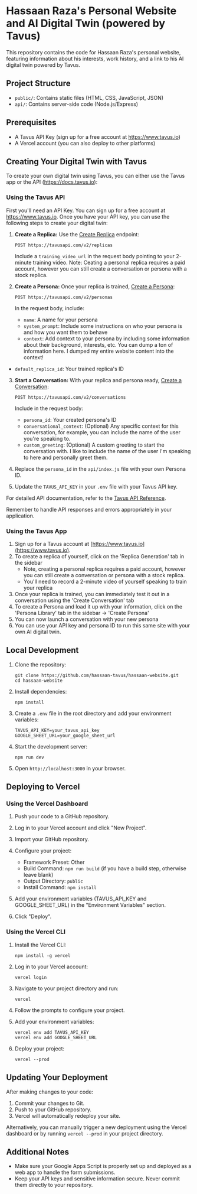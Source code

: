 # Hassaan Raza's Personal Website and AI Digital Twin (powered by Tavus)

This repository contains the code for Hassaan Raza's personal website, featuring information about his interests, work history, and a link to his AI digital twin powered by Tavus.

## Project Structure

- `public/`: Contains static files (HTML, CSS, JavaScript, JSON)
- `api/`: Contains server-side code (Node.js/Express)

## Prerequisites
- A Tavus API Key (sign up for a free account at https://www.tavus.io)
- A Vercel account (you can also deploy to other platforms)

## Creating Your Digital Twin with Tavus

To create your own digital twin using Tavus, you can either use the Tavus app or the API (https://docs.tavus.io):

### Using the Tavus API

First you'll need an API Key. You can sign up for a free account at https://www.tavus.io. Once you have your API key, you can use the following steps to create your digital twin:

1. **Create a Replica:**
   Use the [Create Replica](https://docs.tavus.io/api-reference/phoenix-replica-model/create-replica) endpoint:
   ```
   POST https://tavusapi.com/v2/replicas
   ```
   Include a `training_video_url` in the request body pointing to your 2-minute training video. 
   Note: Ceating a personal replica requires a paid account, however you can still create a conversation or persona with a stock replica.

2. **Create a Persona:**
   Once your replica is trained, [Create a Persona](https://docs.tavus.io/api-reference/personas/create-persona):
   ```
   POST https://tavusapi.com/v2/personas
   ```
   In the request body, include:
   - `name`: A name for your persona
   - `system_prompt`: Include some instructions on who your persona is and how you want them to behave
   - `context`: Add context to your persona by including some information about their background, interests, etc. You can dump a ton of information here. I dumped my entire website content into the context! 
  - `default_replica_id`: Your trained replica's ID


3. **Start a Conversation:**
   With your replica and persona ready, [Create a Conversation](https://docs.tavus.io/api-reference/conversations/create-conversation):
   ```
   POST https://tavusapi.com/v2/conversations
   ```
   Include in the request body:
   - `persona_id`: Your created persona's ID
   - `conversational_context`: (Optional) Any specific context for this conversation, for example, you can include the name of the user you're speaking to.
   - `custom_greeting`: (Optional) A custom greeting to start the conversation with. I like to include the name of the user I'm speaking to here and personally greet them.

4. Replace the `persona_id` in the `api/index.js` file with your own Persona ID.
5. Update the `TAVUS_API_KEY` in your `.env` file with your Tavus API key.

For detailed API documentation, refer to the [Tavus API Reference](https://docs.tavus.io/api-reference/).

Remember to handle API responses and errors appropriately in your application.

### Using the Tavus App

1. Sign up for a Tavus account at [https://www.tavus.io](https://www.tavus.io).
2. To create a replica of yourself, click on the 'Replica Generation' tab in the sidebar
   - Note, creating a personal replica requires a paid account, however you can still create a conversation or persona with a stock replica.
   - You'll need to record a 2-minute video of yourself speaking to train your replica
3. Once your replica is trained, you can immediately test it out in a conversation using the 'Create Conversation' tab
4. To create a Persona and load it up with your information, click on the 'Persona Library' tab in the sidebar -> 'Create Persona'
5. You can now launch a conversation with your new persona 
6. You can use your API key and persona ID to run this same site with your own AI digital twin.


## Local Development

1. Clone the repository:
   ```
   git clone https://github.com/hassaan-tavus/hassaan-website.git
   cd hassaan-website
   ```

2. Install dependencies:
   ```
   npm install
   ```

3. Create a `.env` file in the root directory and add your environment variables:
   ```
   TAVUS_API_KEY=your_tavus_api_key
   GOOGLE_SHEET_URL=your_google_sheet_url
   ```

4. Start the development server:
   ```
   npm run dev
   ```

5. Open `http://localhost:3000` in your browser.


## Deploying to Vercel

### Using the Vercel Dashboard

1. Push your code to a GitHub repository.

2. Log in to your Vercel account and click "New Project".

3. Import your GitHub repository.

4. Configure your project:
   - Framework Preset: Other
   - Build Command: `npm run build` (if you have a build step, otherwise leave blank)
   - Output Directory: `public`
   - Install Command: `npm install`

5. Add your environment variables (TAVUS_API_KEY and GOOGLE_SHEET_URL) in the "Environment Variables" section.

6. Click "Deploy".

### Using the Vercel CLI

1. Install the Vercel CLI:
   ```
   npm install -g vercel
   ```

2. Log in to your Vercel account:
   ```
   vercel login
   ```

3. Navigate to your project directory and run:
   ```
   vercel
   ```

4. Follow the prompts to configure your project.

5. Add your environment variables:
   ```
   vercel env add TAVUS_API_KEY
   vercel env add GOOGLE_SHEET_URL
   ```

6. Deploy your project:
   ```
   vercel --prod
   ```

## Updating Your Deployment

After making changes to your code:

1. Commit your changes to Git.
2. Push to your GitHub repository.
3. Vercel will automatically redeploy your site.

Alternatively, you can manually trigger a new deployment using the Vercel dashboard or by running `vercel --prod` in your project directory.

## Additional Notes

- Make sure your Google Apps Script is properly set up and deployed as a web app to handle the form submissions.
- Keep your API keys and sensitive information secure. Never commit them directly to your repository.